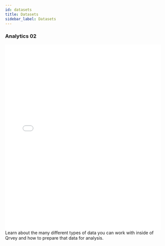 ```yaml
---
id: datasets
title: Datasets
sidebar_label: Datasets
---
```


### Analytics 02
<iframe src="//fast.wistia.net/embed/iframe/wguwnpipp6?videoFoam=true"
allowtransparency="true" frameborder="0" scrolling="no" class="wistia_embed"
name="wistia_embed" allowfullscreen mozallowfullscreen webkitallowfullscreen
oallowfullscreen msallowfullscreen width="100%" height="600"></iframe>
<script src="//fast.wistia.net/assets/external/iframe-api-v1.js"></script>
<br/>
Learn about the many different types of data you can work with inside of Qrvey and how to prepare that data for analysis.